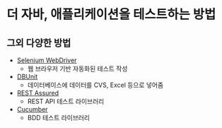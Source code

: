 # 더 자바, 애플리케이션을 테스트하는 방법

## 그외 다양한 방법
- [Selenium WebDriver](https://www.selenium.dev/projects/)
  - 웹 브라우저 기반 자동화된 테스트 작성
- [DBUnit](http://dbunit.sourceforge.net/)
  - 데이터베이스에 데이터를 CVS, Excel 등으로 넣어줌
- [REST Assured](https://rest-assured.io/)
  - REST API 테스트 라이브러리
- [Cucumber](https://cucumber.io/)
  - BDD 테스트 라이브러리